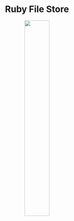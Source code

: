 <h1 align="center"> Ruby File Store </h1>

<p align="center">
<img src="https://user-images.githubusercontent.com/93389016/171010060-a40089e2-5103-4e4b-93f2-264da29d5d3d.png" width="40%" height="40%">  
</p>
